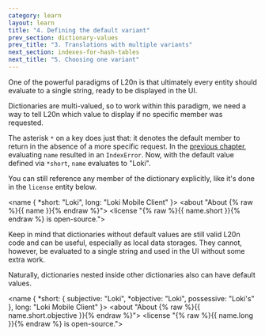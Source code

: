 ```yaml
---
category: learn
layout: learn
title: "4. Defining the default variant"
prev_section: dictionary-values
prev_title: "3. Translations with multiple variants"
next_section: indexes-for-hash-tables
next_title: "5. Choosing one variant"
---
```


<section class="clearfix">
	<div class="left">
		<p>One of the powerful paradigms of L20n is that ultimately every entity should evaluate to a single string, ready to be displayed in the UI.</p>
		<p>Dictionaries are multi-valued, so to work within this paradigm, we need a way to tell L20n which value to display if no specific member was requested.</p>
		<p>The asterisk <code>*</code> on a key does just that:  it denotes the default member to return in the absence of a more specific request.  In the <a href="{% post_url 2012-07-03-dictionary-values %}">previous chapter</a>, evaluating <code class="entity">name</code> resulted in an <code>IndexError</code>.  Now, with the default value defined via <code>*short</code>, <code class="entity">name</code> evaluates to "Loki".</p>
		<p>You can still reference any member of the dictionary explicitly, like it's done in the <code class="entity">license</code> entity below.</p>
	</div>
	<div class="right">
		<div class="editor sourceEditor height15"
		  id="sourceEditor1"
		  data-source="sourceEditor1"
		  data-output="output1"
		>&lt;name {
 *short: "Loki",
  long: "Loki Mobile Client"
}&gt;
&lt;about "About {% raw %}{{ name }}{% endraw %}"&gt;
&lt;license "{% raw %}{{ name.short }}{% endraw %} is open-source."&gt;
		</div>
		<dl id="output1">
		</dl>
	</div>
</section>

<section class="clearfix">
	<div class="left">
		<p>Keep in mind that dictionaries without default values are still valid L20n code and can be useful, especially as local data storages.  They cannot, however, be evaluated to a single string and used in the UI without some extra work.</p>
		<p>Naturally, dictionaries nested inside other dictionaries also can have default values.</p>
	</div>
	<div class="right">
		<div class="editor sourceEditor height15"
		  id="sourceEditor2"
		  data-source="sourceEditor2"
		  data-output="output2"
		>&lt;name {
  *short: {
  	subjective: "Loki",
    *objective: "Loki",
    possessive: "Loki's"
  },
  long: "Loki Mobile Client"
}&gt;
&lt;about "About {% raw %}{{ name.short.objective }}{% endraw %}"&gt;
&lt;license "{% raw %}{{ name.long }}{% endraw %} is open-source."&gt;
		</div>
		<dl id="output2">
		</dl>
	</div>
</section>
